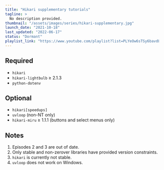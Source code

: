 ```yaml
---
title: "Hikari supplementary tutorials"
tagline: >
  No description provided.
thumbnail: "/assets/images/series/hikari-supplementary.jpg"
launch_date: "2021-10-18"
last_updated: "2022-06-17"
status: "Dormant"
playlist_link: "https://www.youtube.com/playlist?list=PLYeOw6sTSy6bavdLzROgQl6PAVuLh-xhE"
---
```


## Required

* `hikari`
* `hikari-lightbulb` ≥ 2.1.3
* `python-dotenv`

## Optional

* `hikari[speedups]`
* `uvloop` (non-NT only)
* `hikari-miru` ≥ 1.1.1 (buttons and select menus only)

## Notes

1. Episodes 2 and 3 are out of date.
2. Only stable and non-zerover libraries have provided version constraints.
3. `hikari` is currently not stable.
4. `uvloop` does not work on Windows.
